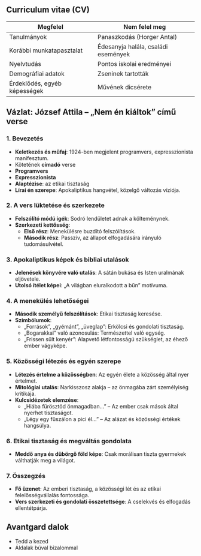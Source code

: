 ## Curriculum vitae (CV)
| Megfelel                     | Nem felel meg                       |
| ---------------------------- | ----------------------------------- |
| Tanulmányok                  | Panaszkodás (Horger Antal)          |
| Korábbi munkatapasztalat     | Édesanyja halála, családi események |
| Nyelvtudás                   | Pontos iskolai eredményei           |
| Demográfiai adatok           | Zseninek tartották                  |
| Érdeklődés, egyéb képességek | Művének dicsérete                   |
## Vázlat: József Attila – „Nem én kiáltok” című verse

### 1. Bevezetés

- **Keletkezés és műfaj**: 1924-ben megjelent programvers, expresszionista manifesztum.
- Kötetének **címadó** verse
- **Programvers**
- **Expresszionista**
- **Alaptézise**: az etikai tisztaság 
- **Lírai én szerepe**: Apokaliptikus hangvétel, közelgő változás víziója.

### 2. A vers lüktetése és szerkezete

- **Felszólító módú igék**: Sodró lendületet adnak a költeménynek.
- **Szerkezeti kettősség**:
    - **Első rész**: Menekülésre buzdító felszólítások.
    - **Második rész**: Passzív, az állapot elfogadására irányuló tudomásulvétel.

### 3. Apokaliptikus képek és bibliai utalások

- **Jelenések könyvére való utalás**: A sátán bukása és Isten uralmának eljövetele.
- **Utolsó ítélet képei**: „A világban eluralkodott a bűn” motívuma.

### 4. A menekülés lehetőségei

- **Második személyű felszólítások**: Etikai tisztaság keresése.
- **Szimbólumok**:
    - „Források”, „gyémánt”, „üveglap”: Erkölcsi és gondolati tisztaság.
    - „Bogarakkal” való azonosulás: Természettel való egység.
    - „Frissen sült kenyér”: Alapvető létfontosságú szükséglet, az éhező ember vágyképe.

### 5. Közösségi létezés és egyén szerepe

- **Létezés értelme a közösségben**: Az egyén élete a közösség által nyer értelmet.
- **Mitológiai utalás**: Narkisszosz alakja – az önmagába zárt személyiség kritikája.
- **Kulcsidézetek elemzése**:
    - „Hiába fürösztöd önmagadban…” – Az ember csak mások által nyerhet tisztaságot.
    - „Légy egy fűszálon a pici él…” – Az alázat és közösségi értékek hangsúlya.

### 6. Etikai tisztaság és megváltás gondolata

- **Meddő anya és dübörgő föld képe**: Csak morálisan tiszta gyermekek válthatják meg a világot.

### 7. Összegzés

- **Fő üzenet**: Az emberi tisztaság, a közösségi lét és az etikai felelősségvállalás fontossága.
- **Vers szerkezeti és gondolati összetettsége**: A cselekvés és elfogadás ellentétpárja.

## Avantgard dalok
- Tedd a kezed
- Áldalak búval bizalommal